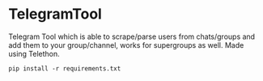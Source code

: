 # TelegramTool
Telegram Tool which is able to scrape/parse users from chats/groups and add them to your group/channel, works for supergroups as well. Made using Telethon.

```
pip install -r requirements.txt
```

